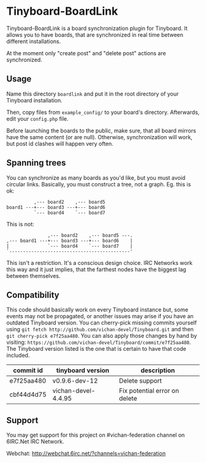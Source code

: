 Tinyboard-BoardLink
===================

Tinyboard-BoardLink is a board synchronization plugin for Tinyboard. It
allows you to have boards, that are synchronized in real time between
different installations.

At the moment only "create post" and "delete post" actions are synchronized.


Usage
-----
Name this directory ```boardlink``` and put it in the root directory of your
Tinyboard installation.

Then, copy files from ```example_config/``` to your board's directory.
Afterwards, edit your ```config.php``` file.

Before launching the boards to the public, make sure, that all board mirrors
have the same content (or are null). Otherwise, synchronization will work,
but post id clashes will happen very often.


Spanning trees
--------------
You can synchronize as many boards as you'd like, but you must avoid circular
links. Basically, you must construct a tree, not a graph. Eg. this is ok:

              ,--- board2    ,--- board5
    board1 ---+--- board3 ---+--- board6
              `--- board4    `--- board7

This is not:

                   ,--- board2    ,--- board5 ---.
    ,--- board1 ---+--- board3 ---+--- board6    | 
    |              `--- board4    `--- board7    |
    `--------------------------------------------'

This isn't a restriction. It's a conscious design choice. IRC Networks work
this way and it just implies, that the farthest nodes have the biggest lag
between themselves.


Compatibility
-------------
This code should basically work on every Tinyboard instance but, some
events may not be propagated, or another issues may arise if you have an
outdated Tinyboard version. You can cherry-pick missing commits yourself
using ```git fetch http://github.com/vichan-devel/Tinyboard.git``` and
then ```git cherry-pick e7f25aa480```. You can also apply those changes
by hand by visiting: ```https://github.com/vichan-devel/Tinyboard/commit/e7f25aa480```.
The Tinyboard version listed is the one that is certain to have that code
included.

| commit id  | tinyboard version   | description                   |
| ---------- | ------------------- | ----------------------------- |
| e7f25aa480 | v0.9.6-dev-12       | Delete support                |
| cbf44d4d75 | vichan-devel-4.4.95 | Fix potential error on delete |


Support
-------
You may get support for this project on #vichan-federation channel on
6IRC.Net IRC Network.

Webchat: http://webchat.6irc.net/?channels=vichan-federation

